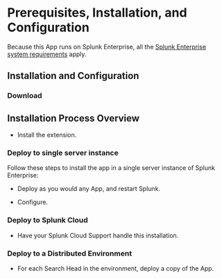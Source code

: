 # Prerequisites, Installation, and Configuration

Because this App runs on Splunk Enterprise, all the [Splunk Enterprise system requirements](https://docs.splunk.com/Documentation/Splunk/latest/Installation/Systemrequirements) apply.

## Installation and Configuration

### Download

## Installation Process Overview

- Install the extension.

### Deploy to single server instance

Follow these steps to install the app in a single server instance of Splunk Enterprise:

- Deploy as you would any App, and restart Splunk.

- Configure.

### Deploy to Splunk Cloud

- Have your Splunk Cloud Support handle this installation.

### Deploy to a Distributed Environment

- For each Search Head in the environment, deploy a copy of the App.
